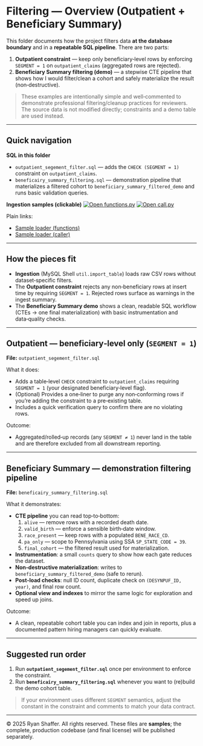 # Filtering — Overview (Outpatient + Beneficiary Summary)

This folder documents how the project filters data **at the database boundary** and in a **repeatable SQL pipeline**. There are two parts:

1) **Outpatient constraint** — keep only beneficiary‑level rows by enforcing `SEGMENT = 1` on `outpatient_claims` (aggregated rows are rejected).  
2) **Beneficiary Summary filtering (demo)** — a stepwise CTE pipeline that shows how I would filter/clean a cohort and safely materialize the result (non‑destructive).

> These examples are intentionally simple and well‑commented to demonstrate professional filtering/cleanup practices for reviewers. The source data is not modified directly; constraints and a demo table are used instead.

---

## Quick navigation

**SQL in this folder**
- `outpatient_segement_filter.sql` — adds the `CHECK (SEGMENT = 1)` constraint on `outpatient_claims`.
- `beneficairy_summary_filtering.sql` — demonstration pipeline that materializes a filtered cohort to `beneficiary_summary_filtered_demo` and runs basic validation queries.

**Ingestion samples (clickable)**
[![Open functions.py](https://img.shields.io/badge/Open-functions.py-blue)](../../ingest/samples/example_carrier_claims_parallel_load_functions.py)
[![Open call.py](https://img.shields.io/badge/Open-call.py-blue)](../../ingest/samples/example_carrier_claims_parallel_load_call.py)

Plain links:
- [Sample loader (functions)](../../ingest/samples/example_carrier_claims_parallel_load_functions.py)  
- [Sample loader (caller)](../../ingest/samples/example_carrier_claims_parallel_load_call.py)

---

## How the pieces fit

- **Ingestion** (MySQL Shell `util.import_table`) loads raw CSV rows without dataset‑specific filters.  
- The **Outpatient constraint** rejects any non‑beneficiary rows at insert time by requiring `SEGMENT = 1`. Rejected rows surface as warnings in the ingest summary.  
- The **Beneficiary Summary demo** shows a clean, readable SQL workflow (CTEs → one final materialization) with basic instrumentation and data‑quality checks.

---

## Outpatient — beneficiary‑level only (`SEGMENT = 1`)

**File:** `outpatient_segement_filter.sql`  

What it does:
- Adds a table‑level `CHECK` constraint to `outpatient_claims` requiring `SEGMENT = 1` (your designated beneficiary‑level flag).  
- (Optional) Provides a one‑liner to purge any non‑conforming rows if you’re adding the constraint to a pre‑existing table.  
- Includes a quick verification query to confirm there are no violating rows.

Outcome:
- Aggregated/rolled‑up records (any `SEGMENT ≠ 1`) never land in the table and are therefore excluded from all downstream reporting.

---

## Beneficiary Summary — demonstration filtering pipeline

**File:** `beneficairy_summary_filtering.sql`  

What it demonstrates:
- **CTE pipeline** you can read top‑to‑bottom:  
  1. `alive` — remove rows with a recorded death date.  
  2. `valid_birth` — enforce a sensible birth‑date window.  
  3. `race_present` — keep rows with a populated `BENE_RACE_CD`.  
  4. `pa_only` — scope to Pennsylvania using SSA `SP_STATE_CODE = 39`.  
  5. `final_cohort` — the filtered result used for materialization.
- **Instrumentation**: a small `counts` query to show how each gate reduces the dataset.  
- **Non‑destructive materialization**: writes to `beneficiary_summary_filtered_demo` (safe to rerun).  
- **Post‑load checks**: null ID count, duplicate check on `(DESYNPUF_ID, year)`, and final row count.  
- **Optional view and indexes** to mirror the same logic for exploration and speed up joins.

Outcome:
- A clean, repeatable cohort table you can index and join in reports, plus a documented pattern hiring managers can quickly evaluate.

---

## Suggested run order

1. Run **`outpatient_segement_filter.sql`** once per environment to enforce the constraint.  
2. Run **`beneficairy_summary_filtering.sql`** whenever you want to (re)build the demo cohort table.  

> If your environment uses different `SEGMENT` semantics, adjust the constant in the constraint and comments to match your data contract.

---

© 2025 Ryan Shaffer. All rights reserved. These files are **samples**; the complete, production codebase (and final license) will be published separately.
